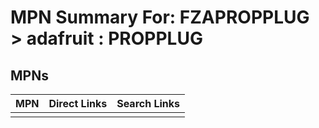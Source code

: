 



# MPN Summary For: FZAPROPPLUG > adafruit : PROPPLUG

## MPNs
  

|MPN|Direct Links|Search Links|
| :--- | :--- | :--- |
||||
